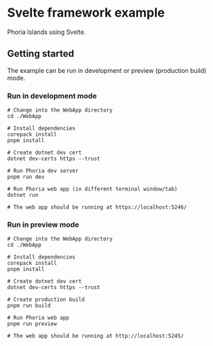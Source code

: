 # Svelte framework example

Phoria Islands using Svelte.

## Getting started

The example can be run in development or preview (production build) mode.

### Run in development mode

```shell
# Change into the WebApp directory
cd ./WebApp

# Install dependencies
corepack install
pnpm install

# Create dotnet dev cert
dotnet dev-certs https --trust

# Run Phoria dev server
pnpm run dev

# Run Phoria web app (in different terminal window/tab)
dotnet run

# The web app should be running at https://localhost:5246/
```

### Run in preview mode

```shell
# Change into the WebApp directory
cd ./WebApp

# Install dependencies
corepack install
pnpm install

# Create dotnet dev cert
dotnet dev-certs https --trust

# Create production build
pnpm run build

# Run Phoria web app
pnpm run preview

# The web app should be running at http://localhost:5245/
```
